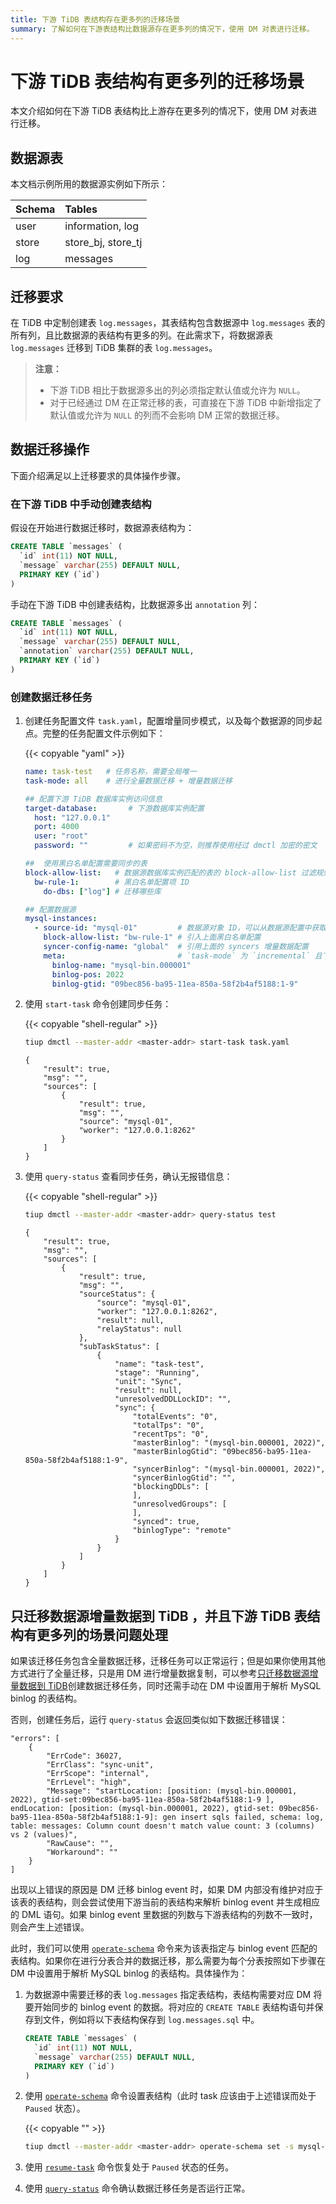 ```yaml
---
title: 下游 TiDB 表结构存在更多列的迁移场景
summary: 了解如何在下游表结构比数据源存在更多列的情况下，使用 DM 对表进行迁移。
---
```


# 下游 TiDB 表结构有更多列的迁移场景

本文介绍如何在下游 TiDB 表结构比上游存在更多列的情况下，使用 DM 对表进行迁移。

## 数据源表

本文档示例所用的数据源实例如下所示：

| Schema | Tables |
|:------|:------|
| user  | information, log |
| store | store_bj, store_tj |
| log   | messages |

## 迁移要求

在 TiDB 中定制创建表 `log.messages`，其表结构包含数据源中 `log.messages` 表的所有列，且比数据源的表结构有更多的列。在此需求下，将数据源表 `log.messages` 迁移到 TiDB 集群的表 `log.messages`。

> **注意：**
>
> - 下游 TiDB 相比于数据源多出的列必须指定默认值或允许为 `NULL`。
> - 对于已经通过 DM 在正常迁移的表，可直接在下游 TiDB 中新增指定了默认值或允许为 `NULL` 的列而不会影响 DM 正常的数据迁移。

## 数据迁移操作

下面介绍满足以上迁移要求的具体操作步骤。

### 在下游 TiDB 中手动创建表结构

假设在开始进行数据迁移时，数据源表结构为：

```sql
CREATE TABLE `messages` (
  `id` int(11) NOT NULL,
  `message` varchar(255) DEFAULT NULL,
  PRIMARY KEY (`id`)
)
```

手动在下游 TiDB 中创建表结构，比数据源多出 `annotation` 列：

```sql
CREATE TABLE `messages` (
  `id` int(11) NOT NULL,
  `message` varchar(255) DEFAULT NULL,
  `annotation` varchar(255) DEFAULT NULL,
  PRIMARY KEY (`id`)
)
```

### 创建数据迁移任务

1. 创建任务配置文件 `task.yaml`，配置增量同步模式，以及每个数据源的同步起点。完整的任务配置文件示例如下：

   {{< copyable "yaml" >}}

   ```yaml
   name: task-test   # 任务名称，需要全局唯一
   task-mode: all    # 进行全量数据迁移 + 增量数据迁移

   ## 配置下游 TiDB 数据库实例访问信息
   target-database:       # 下游数据库实例配置
     host: "127.0.0.1"
     port: 4000
     user: "root"
     password: ""         # 如果密码不为空，则推荐使用经过 dmctl 加密的密文

   ##  使用黑白名单配置需要同步的表
   block-allow-list:   # 数据源数据库实例匹配的表的 block-allow-list 过滤规则集，如果 DM 版本早于 v2.0.0-beta.2 则使用 black-white-list
     bw-rule-1:        # 黑白名单配置项 ID
       do-dbs: ["log"] # 迁移哪些库

   ## 配置数据源
   mysql-instances:
     - source-id: "mysql-01"         # 数据源对象 ID，可以从数据源配置中获取
       block-allow-list: "bw-rule-1" # 引入上面黑白名单配置
       syncer-config-name: "global"  # 引用上面的 syncers 增量数据配置
       meta:                         # `task-mode` 为 `incremental` 且下游数据库的 `checkpoint` 不存在时 binlog 迁移开始的位置; 如果 `checkpoint` 存在，以 `checkpoint` 为准
         binlog-name: "mysql-bin.000001"
         binlog-pos: 2022
         binlog-gtid: "09bec856-ba95-11ea-850a-58f2b4af5188:1-9"
   ```

2. 使用 `start-task` 命令创建同步任务：

   {{< copyable "shell-regular" >}}

   ```bash
   tiup dmctl --master-addr <master-addr> start-task task.yaml
   ```

   ```
   {
       "result": true,
       "msg": "",
       "sources": [
           {
               "result": true,
               "msg": "",
               "source": "mysql-01",
               "worker": "127.0.0.1:8262"
           }
       ]
   }
   ```

3. 使用 `query-status` 查看同步任务，确认无报错信息：

   {{< copyable "shell-regular" >}}

   ```bash
   tiup dmctl --master-addr <master-addr> query-status test
   ```

   ```
   {
       "result": true,
       "msg": "",
       "sources": [
           {
               "result": true,
               "msg": "",
               "sourceStatus": {
                   "source": "mysql-01",
                   "worker": "127.0.0.1:8262",
                   "result": null,
                   "relayStatus": null
               },
               "subTaskStatus": [
                   {
                       "name": "task-test",
                       "stage": "Running",
                       "unit": "Sync",
                       "result": null,
                       "unresolvedDDLLockID": "",
                       "sync": {
                           "totalEvents": "0",
                           "totalTps": "0",
                           "recentTps": "0",
                           "masterBinlog": "(mysql-bin.000001, 2022)",
                           "masterBinlogGtid": "09bec856-ba95-11ea-850a-58f2b4af5188:1-9",
                           "syncerBinlog": "(mysql-bin.000001, 2022)",
                           "syncerBinlogGtid": "",
                           "blockingDDLs": [
                           ],
                           "unresolvedGroups": [
                           ],
                           "synced": true,
                           "binlogType": "remote"
                       }
                   }
               ]
           }
       ]
   }
   ```

## 只迁移数据源增量数据到 TiDB ，并且下游 TiDB 表结构有更多列的场景问题处理

如果该迁移任务包含全量数据迁移，迁移任务可以正常运行；但是如果你使用其他方式进行了全量迁移，只是用 DM 进行增量数据复制，可以参考[只迁移数据源增量数据到 TiDB](usage-scenario-incremental-migration.md#创建同步任务)创建数据迁移任务，同时还需手动在 DM 中设置用于解析 MySQL binlog 的表结构。

否则，创建任务后，运行 `query-status` 会返回类似如下数据迁移错误：

```
"errors": [
    {
        "ErrCode": 36027,
        "ErrClass": "sync-unit",
        "ErrScope": "internal",
        "ErrLevel": "high",
        "Message": "startLocation: [position: (mysql-bin.000001, 2022), gtid-set:09bec856-ba95-11ea-850a-58f2b4af5188:1-9 ], endLocation: [position: (mysql-bin.000001, 2022), gtid-set: 09bec856-ba95-11ea-850a-58f2b4af5188:1-9]: gen insert sqls failed, schema: log, table: messages: Column count doesn't match value count: 3 (columns) vs 2 (values)",
        "RawCause": "",
        "Workaround": ""
    }
]
```

出现以上错误的原因是 DM 迁移 binlog event 时，如果 DM 内部没有维护对应于该表的表结构，则会尝试使用下游当前的表结构来解析 binlog event 并生成相应的 DML 语句。如果 binlog event 里数据的列数与下游表结构的列数不一致时，则会产生上述错误。

此时，我们可以使用 [`operate-schema`](manage-schema.md) 命令来为该表指定与 binlog event 匹配的表结构。如果你在进行分表合并的数据迁移，那么需要为每个分表按照如下步骤在 DM 中设置用于解析 MySQL binlog 的表结构。具体操作为：

1. 为数据源中需要迁移的表 `log.messages` 指定表结构，表结构需要对应 DM 将要开始同步的 binlog event 的数据。将对应的 `CREATE TABLE` 表结构语句并保存到文件，例如将以下表结构保存到 `log.messages.sql` 中。

    ```sql
    CREATE TABLE `messages` (
      `id` int(11) NOT NULL,
      `message` varchar(255) DEFAULT NULL,
      PRIMARY KEY (`id`)
    )
    ```

2. 使用 [`operate-schema`](manage-schema.md) 命令设置表结构（此时 task 应该由于上述错误而处于 `Paused` 状态）。

    {{< copyable "" >}}
    
    ```bash
    tiup dmctl --master-addr <master-addr> operate-schema set -s mysql-01 task-test -d log -t message log.message.sql
    ```    

3. 使用 [`resume-task`](resume-task.md) 命令恢复处于 `Paused` 状态的任务。

4. 使用 [`query-status`](query-status.md) 命令确认数据迁移任务是否运行正常。
